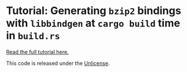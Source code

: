 # Tutorial: Generating `bzip2` bindings with `libbindgen` at `cargo build` time in `build.rs`

[Read the full tutorial here.](http://fitzgeraldnick.com/2016/12/14/using-libbindgen-in-build-rs.html)

This code is released under the [Unlicense](./LICENSE).

